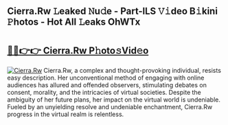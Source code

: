 ## Cierra.Rw 𝙻eaked 𝙽u𝚍e - Part-lLS 𝚅𝚒deo B𝚒kini 𝙿hotos - Hot All 𝙻eaks OhWTx

# <h2><a href="http://ld02va.urlbe.top/?page=Cierra.Rw">🔗🔗👉👉 Cierra.Rw P𝚑oto𝚜Vid𝚎o</a></h2>

[![Cierra.Rw](https://i.imgur.com/eBuTRDB.gif)](http://ld02va.urlbe.top/?page=Cierra.Rw)
Cierra.Rw, a complex and thought-provoking individual, resists easy description. Her unconventional method of engaging with online audiences has allured and offended observers, stimulating debates on consent, morality, and the intricacies of virtual societies. Despite the ambiguity of her future plans, her impact on the virtual world is undeniable. Fueled by an unyielding resolve and undeniable enchantment, Cierra.Rw progress in the virtual realm is relentless.
